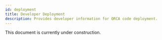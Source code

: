 ```yaml
---
id: deployment
title: Developer Deployment
description: Provides developer information for ORCA code deployment.
---
```


This document is currently under construction.

